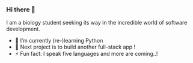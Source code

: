 ### Hi there 👋


I am a biology student seeking its way in the incredible world of software development.


- 🔭 I’m currently (re-)learning Python
- 🌱 Next project is to build another full-stack app !
- ⚡ Fun fact: I speak five languages and more are coming..!

